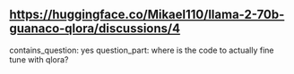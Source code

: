 ## https://huggingface.co/Mikael110/llama-2-70b-guanaco-qlora/discussions/4

contains_question: yes
question_part: where is the code to actually fine tune with qlora?